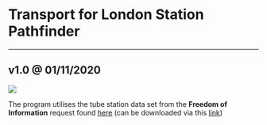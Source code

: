 # Transport for London Station Pathfinder #
---
## v1.0 @ 01/11/2020 
<img align=”centre” src="https://i.ibb.co/D1jGdsm/tfl-logo3.png">



The program utilises the tube station data set from the __Freedom of Information__ request found [here](https://www.whatdotheyknow.com/request/distance_between_adjacent_underg#incoming-5516) (can be downloaded via this [link](https://www.whatdotheyknow.com/request/1779/response/5516/attach/3/Inter%20station%20database.xls?cookie_passthrough=1))

    
